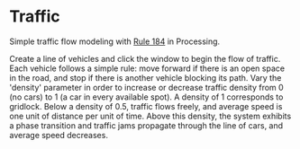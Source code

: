 Traffic
=======

Simple traffic flow modeling with [Rule 184](http://en.wikipedia.org/wiki/Rule_184) in Processing.

Create a line of vehicles and click the window to begin the flow of traffic.  Each vehicle follows a simple rule: move forward if there is an open space in the road, and stop if there is another vehicle blocking its path.
Vary the 'density' parameter in order to increase or decrease traffic density from 0 (no cars) to 1 (a car in every available spot).  A density of 1 corresponds to gridlock.
Below a density of 0.5, traffic flows freely, and average speed is one unit of distance per unit of time.  Above this density, the system exhibits a phase transition and traffic jams propagate through the line of cars, and average speed decreases.
